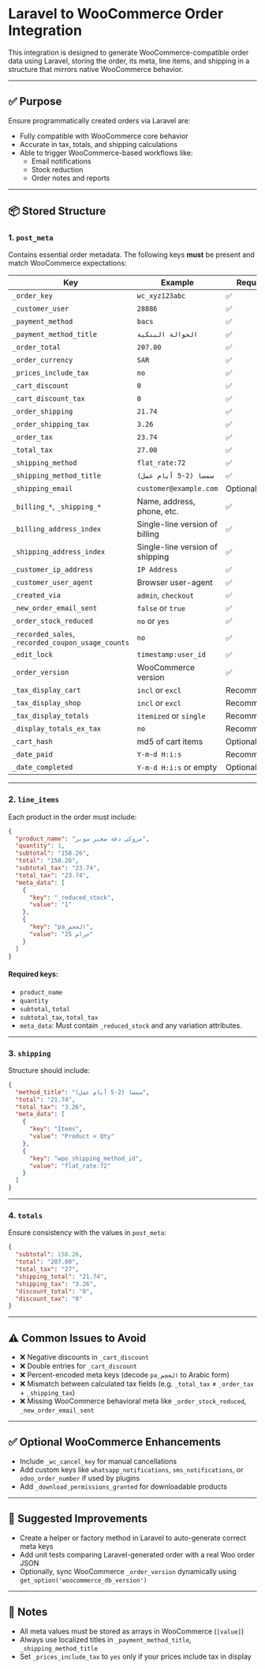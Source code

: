 
# Laravel to WooCommerce Order Integration

This integration is designed to generate WooCommerce-compatible order data using Laravel, storing the order, its meta, line items, and shipping in a structure that mirrors native WooCommerce behavior.

---

## ✅ Purpose

Ensure programmatically created orders via Laravel are:

- Fully compatible with WooCommerce core behavior
- Accurate in tax, totals, and shipping calculations
- Able to trigger WooCommerce-based workflows like:
  - Email notifications
  - Stock reduction
  - Order notes and reports

---

## 📦 Stored Structure

### 1. `post_meta`

Contains essential order metadata. The following keys **must** be present and match WooCommerce expectations:

| Key | Example | Required |
|-----|---------|----------|
| `_order_key` | `wc_xyz123abc` | ✅ |
| `_customer_user` | `28886` | ✅ |
| `_payment_method` | `bacs` | ✅ |
| `_payment_method_title` | `الحوالة البنكية` | ✅ |
| `_order_total` | `207.00` | ✅ |
| `_order_currency` | `SAR` | ✅ |
| `_prices_include_tax` | `no` | ✅ |
| `_cart_discount` | `0` | ✅ |
| `_cart_discount_tax` | `0` | ✅ |
| `_order_shipping` | `21.74` | ✅ |
| `_order_shipping_tax` | `3.26` | ✅ |
| `_order_tax` | `23.74` | ✅ |
| `_total_tax` | `27.00` | ✅ |
| `_shipping_method` | `flat_rate:72` | ✅ |
| `_shipping_method_title` | `سمسا (2-5 أيام عمل)` | ✅ |
| `_shipping_email` | `customer@example.com` | Optional |
| `_billing_*`, `_shipping_*` | Name, address, phone, etc. | ✅ |
| `_billing_address_index` | Single-line version of billing | ✅ |
| `_shipping_address_index` | Single-line version of shipping | ✅ |
| `_customer_ip_address` | `IP Address` | ✅ |
| `_customer_user_agent` | Browser user-agent | ✅ |
| `_created_via` | `admin`, `checkout` | ✅ |
| `_new_order_email_sent` | `false` or `true` | ✅ |
| `_order_stock_reduced` | `no` or `yes` | ✅ |
| `_recorded_sales`, `_recorded_coupon_usage_counts` | `no` | ✅ |
| `_edit_lock` | `timestamp:user_id` | ✅ |
| `_order_version` | WooCommerce version | ✅ |
| `_tax_display_cart` | `incl` or `excl` | Recommended |
| `_tax_display_shop` | `incl` or `excl` | Recommended |
| `_tax_display_totals` | `itemized` or `single` | Recommended |
| `_display_totals_ex_tax` | `no` | Recommended |
| `_cart_hash` | md5 of cart items | Optional |
| `_date_paid` | `Y-m-d H:i:s` | Recommended |
| `_date_completed` | `Y-m-d H:i:s` or empty | Optional |

---

### 2. `line_items`

Each product in the order must include:

```json
{
  "product_name": "مروكي دقة صغير سوبر",
  "quantity": 1,
  "subtotal": "158.26",
  "total": "158.26",
  "subtotal_tax": "23.74",
  "total_tax": "23.74",
  "meta_data": [
    {
      "key": "_reduced_stock",
      "value": "1"
    },
    {
      "key": "pa_الحجم",
      "value": "25 جرام"
    }
  ]
}
```

#### Required keys:
- `product_name`
- `quantity`
- `subtotal`, `total`
- `subtotal_tax`, `total_tax`
- `meta_data`: Must contain `_reduced_stock` and any variation attributes.

---

### 3. `shipping`

Structure should include:

```json
{
  "method_title": "سمسا (2-5 أيام عمل)",
  "total": "21.74",
  "total_tax": "3.26",
  "meta_data": [
    {
      "key": "Items",
      "value": "Product × Qty"
    },
    {
      "key": "wpo_shipping_method_id",
      "value": "flat_rate:72"
    }
  ]
}
```

---

### 4. `totals`

Ensure consistency with the values in `post_meta`:

```json
{
  "subtotal": 158.26,
  "total": "207.00",
  "total_tax": "27",
  "shipping_total": "21.74",
  "shipping_tax": "3.26",
  "discount_total": "0",
  "discount_tax": "0"
}
```

---

## ⚠️ Common Issues to Avoid

- ❌ Negative discounts in `_cart_discount`
- ❌ Double entries for `_cart_discount`
- ❌ Percent-encoded meta keys (decode `pa_الحجم` to Arabic form)
- ❌ Mismatch between calculated tax fields (e.g. `_total_tax` ≠ `_order_tax` + `_shipping_tax`)
- ❌ Missing WooCommerce behavioral meta like `_order_stock_reduced`, `_new_order_email_sent`

---

## ✅ Optional WooCommerce Enhancements

- Include `_wc_cancel_key` for manual cancellations
- Add custom keys like `whatsapp_notifications`, `sms_notifications`, or `odoo_order_number` if used by plugins
- Add `_download_permissions_granted` for downloadable products

---

## 🔄 Suggested Improvements

- Create a helper or factory method in Laravel to auto-generate correct meta keys
- Add unit tests comparing Laravel-generated order with a real Woo order JSON
- Optionally, sync WooCommerce `_order_version` dynamically using `get_option('woocommerce_db_version')`

---

## 📎 Notes

- All meta values must be stored as arrays in WooCommerce (`[value]`)
- Always use localized titles in `_payment_method_title`, `_shipping_method_title`
- Set `_prices_include_tax` to `yes` only if your prices include tax in display
